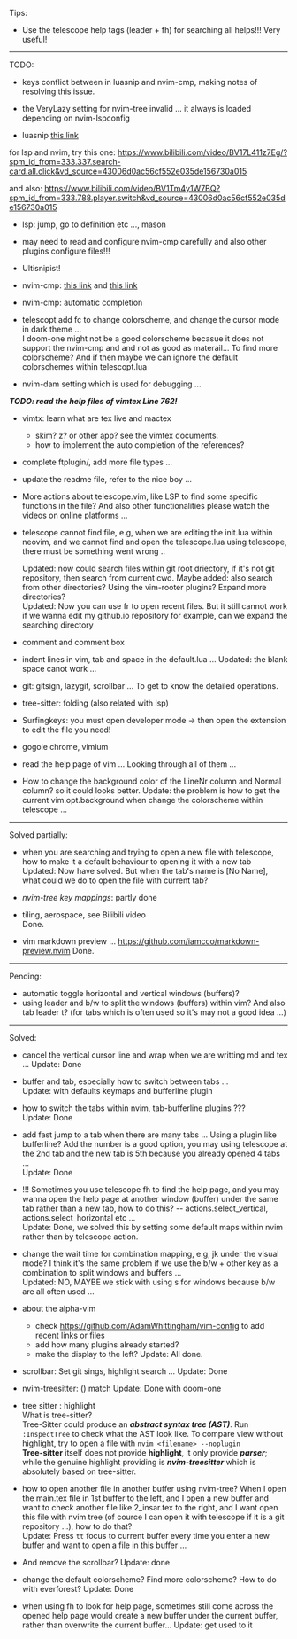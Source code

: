 Tips:
- Use the telescope help tags (leader + fh) for searching all helps!!! Very useful!

-------------------------------------------------------------------------------------------------------------------------------------------------------

TODO:

- keys conflict between <tab> in luasnip and nvim-cmp, making notes of resolving this issue.

- the VeryLazy setting for nvim-tree invalid ... it always is loaded depending on nvim-lspconfig

- luasnip [this link](https://www.bilibili.com/video/BV15k4y1H7yd/?spm_id_from=333.337.search-card.all.click&vd_source=43006d0ac56cf552e035de156730a015) 

for lsp and nvim, try this one: https://www.bilibili.com/video/BV17L411z7Eg/?spm_id_from=333.337.search-card.all.click&vd_source=43006d0ac56cf552e035de156730a015

and also: https://www.bilibili.com/video/BV1Tm4y1W7BQ?spm_id_from=333.788.player.switch&vd_source=43006d0ac56cf552e035de156730a015

- lsp: jump, go to definition etc ..., mason  

- may need to read and configure nvim-cmp carefully and also other plugins configure files!!!

- Ultisnipist!

- nvim-cmp: [this link](https://www.youtube.com/watch?v=NL8D8EkphUw) and [this link](https://www.bilibili.com/video/BV1qT4y1a7tw/?spm_id_from=333.337.search-card.all.click&vd_source=43006d0ac56cf552e035de156730a015) 

- nvim-cmp: automatic completion  


- telescopt add <leader>fc to change colorscheme, and change the cursor mode in dark theme ...  
I doom-one might not be a good colorscheme becasue it does not support the nvim-cmp and and not as
good as materail... To find more colorscheme? And if then maybe we can ignore the default
colorschemes within telescopt.lua

- nvim-dam setting which is used for debugging  ...

***TODO: read the help files of vimtex Line 762!***
- vimtx: learn what are tex live and mactex  
  - skim? z? or other app? see the vimtex documents.
  - how to implement the auto completion of the references?

- complete ftplugin/, add more file types ...

- update the readme file, refer to the nice boy ...


- More actions about telescope.vim, like LSP to find some specific functions in the file? And also other functionalities please watch the videos on online platforms ...

- telescope cannot find file, e.g, when we are editing the init.lua within neovim, and we cannot find and open the telescope.lua using telescope, there must be something went wrong ..

  Updated: now could search files within git root driectory, if it's not git repository, then search from current cwd. Maybe added: also search from other directories? Using the vim-rooter plugins? Expand more directories?   
  Updated: Now you can use <leader>fr to open recent files. But it still cannot work if we wanna edit my github.io repository for example, can we expand the searching directory  

- comment and comment box

- indent lines in vim, tab and space in the default.lua ...
  Updated: the blank space canot work ...

- git: gitsign, lazygit, scrollbar ... To get to know the detailed operations.

- tree-sitter: folding (also related with lsp)

- Surfingkeys: you must open developer mode -> then open the extension to edit the file you need!
- gogole chrome, vimium

- read the help page of vim ... Looking through all of them ...

- How to change the background color of the LineNr column and Normal column? so it could looks better. Update: the problem is how to get the current vim.opt.background when change the colorscheme within telescope ...

-------------------------------------------------------------------------------------------------------------------------------------------------------

Solved partially:  
- when you are searching and trying to open a new file with telescope, how to make it a default behaviour to opening it with a new tab  
  Updated: Now have solved. But when the tab's name is [No Name], what could we do to open the file with current tab?  

- *nvim-tree key mappings*: partly done

- tiling, aerospace, see Bilibili video  
Done.
- vim markdown preview ... https://github.com/iamcco/markdown-preview.nvim
Done. 
-------------------------------------------------------------------------------------------------------------------------------------------------------

Pending:  
- automatic toggle horizontal and vertical windows (buffers)?
- using leader and b/w to split the windows (buffers) within vim? And also tab leader t? (for tabs which is often used so it's may not a good idea ...)


-------------------------------------------------------------------------------------------------------------------------------------------------------

Solved:

- cancel the vertical cursor line and wrap when we are writting md and tex ...
  Update: Done

- buffer and tab, especially how to switch between tabs ...  
  Update: with defaults keymaps and bufferline plugin

- how to switch the tabs within nvim, tab-bufferline plugins ???  
  Update: Done

- add fast jump to a tab when there are many tabs ... Using a plugin like bufferline? Add the number is a good option, you may using telescope at the 2nd tab and the new tab is 5th because you already opened 4 tabs ...  
  Update: Done

- !!! Sometimes you use telescope <leader>fh to find the help page, and you may wanna open the help page at another window (buffer) under the same tab rather than a new tab, how to do this?  -- actions.select_vertical, actions.select_horizontal etc ...  
  Update: Done, we solved this by setting some default maps within nvim rather than by telescope action.

- change the wait time for combination mapping, e.g, jk under the visual mode? I think it's the same problem if we use the b/w + other key as a combination to split windows and buffers ...  
  Updated: NO, MAYBE we stick with using s for windows because b/w are all often used ...

- about the alpha-vim
  - check https://github.com/AdamWhittingham/vim-config to add recent links or files
  - add how many plugins already started?
  - make the display to the left?
  Update: All done.

- scrollbar: Set git sings, highlight search  ...
  Update: Done

- nvim-treesitter: () match
  Update: Done with doom-one

- tree sitter : highlight  
What is tree-sitter?  
Tree-Sitter could produce an ***abstract syntax tree (AST)***. Run `:InspectTree` to check what the AST look like. To compare view without highlight, try to open a file with `nvim <filename> --noplugin`  
**Tree-sitter** itself does not provide **highlight**, it only provide ***parser***; while the genuine highlight providing is ***nvim-treesitter*** which is absolutely based on tree-sitter.

- how to open another file in another buffer using nvim-tree? When I open the main.tex file in 1st buffer to the left, and I open a new buffer and want to check another file like 2_insar.tex to the right, and I want open this file with nvim tree (of cource I can open it with telescope if it is a git repository ...), how to do that?  
Update: Press `tt` focus to current buffer every time you enter a new buffer and want to open a file in this buffer ...

- And remove the scrollbar?
Update: done

- change the default colorscheme? Find more colorscheme? How to do with everforest?
Update: Done


- when using <leader>fh to look for help page, sometimes still come across the opened help page would create a new buffer under the current buffer, rather than overwrite the current buffer...
Update: get used to it
